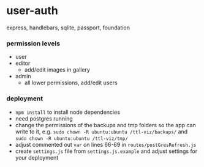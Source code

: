 # user-auth
express, handlebars, sqlite, passport, foundation


### permission levels
- user
- editor
  - add/edit images in gallery
- admin
  - all lower permissions, add/edit users


### deployment
- `npm install` to install node dependencies
- need postgres running
- change the permissions of the backups and tmp folders so the app can write to it, e.g. `sudo chown -R ubuntu:ubuntu /ttl-viz/backups/` and `sudo chown -R ubuntu:ubuntu /ttl-viz/tmp/`
- adjust commented out `var` on lines 66-69 in `routes/postGresRefresh.js`
- create `settings.js` file from `settings.js.example` and adjust settings for your deployment

